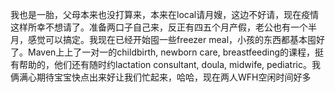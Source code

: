 我也是一胎，父母本来也没打算来，本来在local请月嫂，这边不好请，现在疫情这样所幸不想请了。准备两口子自己来，反正有四五个月产假，老公也有一个半月，感觉可以搞定。我现在已经开始囤一些freezer meal，小孩的东西都基本囤好了。Maven上上了一对一的childbirth, newborn care, breastfeeding的课程，挺有帮助的，他们还有随时约lactation consultant, doula, midwife, pediatric。我俩满心期待宝宝快点出来好让我们忙起来，哈哈，现在两人WFH空闲时间好多

